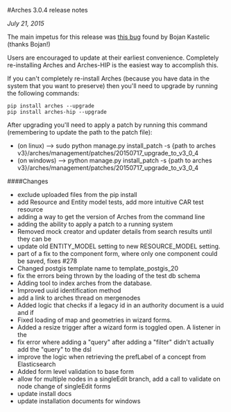 #Arches 3.0.4 release notes

*July 21, 2015*

The main impetus for this release was [this bug](https://bitbucket.org/arches/arches3/issues/278/hip-trouble-with-entering-multiple) found by Bojan Kastelic (thanks Bojan!)

Users are encouraged to update at their earliest convenience.  Completely re-installing Arches and Arches-HIP is the easiest way to accomplish this.

If you can't completely re-install Arches (because you have data in the system that you want to preserve) then you'll need to upgrade by running the following commands:

```
pip install arches --upgrade
pip install arches-hip --upgrade
```

After upgrading you'll need to apply a patch by running this command (remembering to update the path to the patch file):

* (on linux) --> sudo python manage.py install_patch -s {path to arches v3}/arches/management/patches/20150717_upgrade_to_v3_0_4 
* (on windows) --> python manage.py install_patch -s {path to arches v3}/arches/management/patches/20150717_upgrade_to_v3_0_4  

####Changes

* exclude uploaded files from the pip install
* add Resource and Entity model tests, add more intuitive CAR test resource
* adding a way to get the version of Arches from the command line
* adding the ability to apply a patch to a running system
* Removed mock creator and updater details from search results until they can be
* update old ENTITY_MODEL setting to new RESOURCE_MODEL setting.
* part of a fix to the component form, where only one component could be saved, fixes #278
* Changed postgis template name to template_postgis_20
* fix the errors being thrown by the loading of the test db schema
* Adding tool to index arches from the database.
* Improved uuid identification method
* add a link to arches thread on mergenodes
* Added logic that checks if a legacy id in an authority document is a uuid and if
* Fixed loading of map and geometries in wizard forms.
* Added a resize trigger after a wizard form is toggled open. A listener in the
* fix error where adding a "query" after adding a "filter" didn't actually add the "query" to the dsl
* improve the logic when retrieving the prefLabel of a concept from Elasticsearch
* Added form level validation to base form
* allow for multiple nodes in a singleEdit branch, add a call to validate on node change of singleEdit forms
* update install docs
* update installation documents for windows